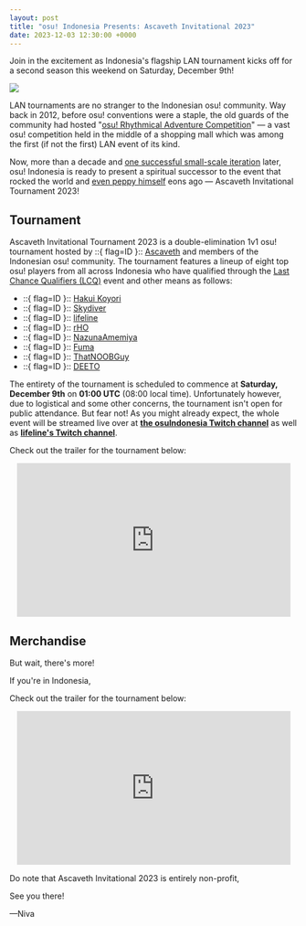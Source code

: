 ```yaml
---
layout: post
title: "osu! Indonesia Presents: Ascaveth Invitational 2023"
date: 2023-12-03 12:30:00 +0000
---
```


Join in the excitement as Indonesia's flagship LAN tournament kicks off for a second season this weekend on Saturday, December 9th!

![](/wiki/shared/news/banners/bannercomingsoon.jpg)

LAN tournaments are no stranger to the Indonesian osu! community. Way back in 2012, before osu! conventions were a staple, the old guards of the community had hosted "[osu! Rhythmical Adventure Competition](https://osu.ppy.sh/community/forums/topics/98417)" — a vast osu! competition held in the middle of a shopping mall which was among the first (if not the first) LAN event of its kind.

Now, more than a decade and [one successful small-scale iteration](/wiki/Tournaments/AIT/2022) later, osu! Indonesia is ready to present a spiritual successor to the event that rocked the world and [even peppy himself](http://web.facebook.com/osugame/photos/pb.100064751018669.-2207520000/10151075128588282/?type=3) eons ago — Ascaveth Invitational Tournament 2023!

## Tournament

Ascaveth Invitational Tournament 2023 is a double-elimination 1v1 osu! tournament hosted by ::{ flag=ID }:: [Ascaveth](https://osu.ppy.sh/users/3245206) and members of the Indonesian osu! community. The tournament features a lineup of eight top osu! players from all across Indonesia who have qualified through the [Last Chance Qualifiers (LCQ)](http://osu.ppy.sh/wiki/en/Tournaments/AIT/2023_LCQ) event and other means as follows:

- ::{ flag=ID }:: [Hakui Koyori](https://osu.ppy.sh/users/10717635)
- ::{ flag=ID }:: [Skydiver](https://osu.ppy.sh/users/4750008)
- ::{ flag=ID }:: [lifeline](https://osu.ppy.sh/users/11367222)
- ::{ flag=ID }:: [rHO](https://osu.ppy.sh/users/1629553)
- ::{ flag=ID }:: [NazunaAmemiya](https://osu.ppy.sh/users/12159899)
- ::{ flag=ID }:: [Fuma](https://osu.ppy.sh/users/1501956)
- ::{ flag=ID }:: [ThatNOOBGuy](https://osu.ppy.sh/users/11091594)
- ::{ flag=ID }:: [DEETO](https://osu.ppy.sh/users/10069909)

The entirety of the tournament is scheduled to commence at **Saturday, December 9th** on **01:00 UTC** (08:00 local time). Unfortunately however, due to logistical and some other concerns, the tournament isn't open for public attendance. But fear not! As you might already expect, the whole event will be streamed live over at **[the osuIndonesia Twitch channel](https://www.twitch.tv/osuIndonesia)** as well as **[lifeline's Twitch channel](https://www.twitch.tv/lifeline)**.

Check out the trailer for the tournament below:

<div align="center">
    <iframe width="95%" style="aspect-ratio: 16 / 9;" src="https://www.youtube.com/embed/COMINGSOON" frameborder="0" allowfullscreen></iframe>
</div>

## Merchandise

But wait, there's more!

If you're in Indonesia,

Check out the trailer for the tournament below:

<div align="center">
    <iframe width="95%" style="aspect-ratio: 16 / 9;" src="https://www.youtube.com/embed/3J8BuScGRSY" frameborder="0" allowfullscreen></iframe>
</div>

Do note that Ascaveth Invitational 2023 is entirely non-profit,

See you there!

—Niva
